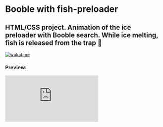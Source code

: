 # Booble with fish-preloader
HTML/CSS project. Animation of the ice preloader with Booble search. While ice melting, fish is released from the trap 🐠
---

<a href="https://wakatime.com/badge/github/victor-kindrat/booble"><img src="https://wakatime.com/badge/github/victor-kindrat/booble.svg" alt="wakatime"></a>

### Preview:
![alt-текст](https://files.fm/thumb_show.php?i=2599wtr2q "Текст заголовка логотипа 1")
